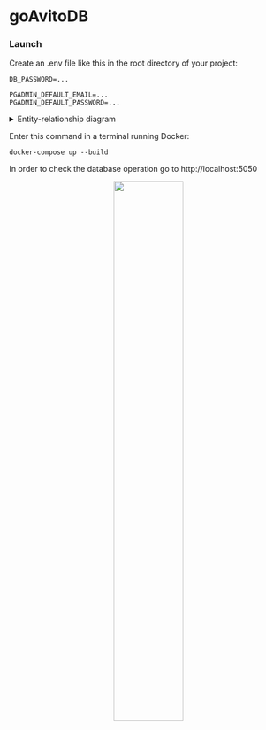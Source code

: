 # goAvitoDB

### Launch

Create an .env file like this in the root directory of your project:

``` .env
DB_PASSWORD=...

PGADMIN_DEFAULT_EMAIL=...
PGADMIN_DEFAULT_PASSWORD=...
```
<details>
  <summary>Entity-relationship diagram</summary>
  <p align="center">
    <img src=https://ibb.co/zJ7jBJT width=50% />
  </p>
</details>

Enter this command in a terminal running Docker:

```
docker-compose up --build
```

In order to check the database operation go to http://localhost:5050

<p align="center">
  <img src=https://ibb.co/zJ7jBJT width=50% />
</p>
